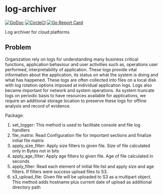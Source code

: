 # log-archiver
[![GoDoc](https://godoc.org/github.com/vlnrajesh/log-archiver?status.svg)](http://godoc.org/github.com/vlnrajesh/log-archiver) [![CircleCI](https://circleci.com/gh/vlnrajesh/log-archiver.svg?style=svg)](https://circleci.com/gh/vlnrajesh/log-archiver) [![Go Report Card](https://goreportcard.com/badge/github.com/vlnrajesh/log-archiver)](https://goreportcard.com/report/github.com/vlnrajesh/log-archiver)

Log archiver for cloud platforms
## Problem
Organization rely on logs for understanding many business critical functions, application behaviour and user activities such as, operations
user performed, interpretability of application. These logs provide vital information about the application, its status on what the system is doing
and what has happened. These logs are often collected into files on a local disk with log rotation options imposed at individual application logs.
Logs also became important for network and system operations. As system truncate logs on periodic basis to have resources available for
applications, we require an additional storage location to preserve these logs for offline analysis and record of evidence.




Package:
1. set_logger: This method is used to facilitate console and file log handlers
2. file_matrix: Read Configuration file for important sections and finalize initial file matrix
3. apply_size_filter: Apply size filters to given file. Size of file calculated only in Bytes not in bits
4. apply_age_filter: Apply age filters to given file. Age of file calculated in seconds
5. apply_filter: Read each element of initial file list and apply size and age filters. If filters were success upload files to S3.
6. s3_upload_file: Given file will be uploaded to S3 as a multipart object. This method adds hostname plus current date of upload
        as additional directory path
